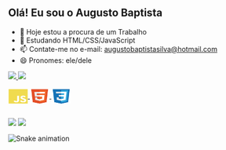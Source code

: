 ## Olá! Eu sou o Augusto Baptista


- 🔭 Hoje estou a procura de um Trabalho
- 🌱 Estudando HTML/CSS/JavaScript
- 📫 Contate-me no e-mail: augustobaptistasilva@hotmail.com
- 😄 Pronomes: ele/dele

<div>
  <a href="https://github.com/augustobaptista">
  <img height="180em" src="https://github-readme-stats.vercel.app/api?username=augustobaptista&show_icons=true&theme=merko&include_all_commits=true&count_private=true"/>
  <img height="180em" src="https://github-readme-stats.vercel.app/api/top-langs/?username=augustobaptista&layout=compact&langs_count=7&theme=merko"/>
</div>
  <div style="display: inline_block"><br>
  <img align="center" alt="Js" height="30" width="40" src="https://raw.githubusercontent.com/devicons/devicon/master/icons/javascript/javascript-plain.svg">
  <img align="center" alt="HTML" height="30" width="40" src="https://raw.githubusercontent.com/devicons/devicon/master/icons/html5/html5-original.svg">
  <img align="center" alt="CSS" height="30" width="40" src="https://raw.githubusercontent.com/devicons/devicon/master/icons/css3/css3-original.svg">
</div>
  
  ##
  
  <div> 
  <a href="https://instagram.com/augustobaptista_" target="_blank"><img src="https://img.shields.io/badge/-Instagram-%23E4405F?style=for-the-badge&logo=instagram&logoColor=white" target="_blank"></a> 
  <a href="https://www.linkedin.com/in/augusto-baptista-da-silva-12a2321b9" target="_blank"><img src="https://img.shields.io/badge/-LinkedIn-%230077B5?style=for-the-badge&logo=linkedin&logoColor=white" target="_blank"></a> 
 
  ![Snake animation](https://github.com/Augustobaptista/blob/output/github-contribution-grid-snake.svg)
 
</div>
